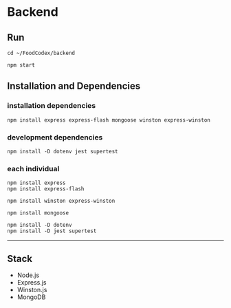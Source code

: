 # Backend

## Run
```shell
cd ~/FoodCodex/backend
```
``` shell
npm start
```

## Installation and Dependencies
### installation dependencies
```shell
npm install express express-flash mongoose winston express-winston 
```
### development dependencies
```shell
npm install -D dotenv jest supertest
```

### each individual
```
npm install express
npm install express-flash

npm install winston express-winston

npm install mongoose

npm install -D dotenv
npm install -D jest supertest
```

---

## Stack
- Node.js
- Express.js
- Winston.js
- MongoDB
